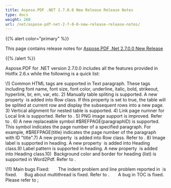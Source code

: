 ```yaml
---
title: Aspose.PDF .NET 2.7.0.0 New Release Release Notes
type: docs
weight: 260
url: /net/aspose-pdf-net-2-7-0-0-new-release-release-notes/
---
```


{{% alert color="primary" %}} 

This page contains release notes for [Aspose.PDF .Net 2.7.0.0 New Release](http://www.aspose.com/downloads/pdf/net/new-releases/aspose.pdf-.net-2.7.0.0-new-release/)

{{% /alert %}} 

Aspose.PDF for .NET version 2.7.0.0 includes all the features provided in Hotfix 2.6.x while the following is a quick list:

\1) Common HTML tags are supported in Text paragraph. These tags including font name, font size, font color, underline, italic, bold, strikeout, hyperlink, br, em, var, etc. 2) Manually table spliting is supported. A new property  is added into Row class. If this property is set to true, the table will be splited at current row and display the subsequent rows into a new page. 3) Vertical alignment for nested table is supported. 4) Link page numner for Local link is supported. Refer to . 5) PNG image support is improved. Refer to . 6) A new replaceable symbol #$REFPAGE(paragraphID) is supported. This symbol indicates the page number of a specified paragraph. For example, #$REFPAGE(title) indicates the page number of the paragraph with ID "title".7) A new property  is added into Row class. Refer to . 8) Image label is supported in heading. A new property  is added into Heading class.9) Label pattern is supported in heading. A new property  is added into Heading class.10)  Background color and border for heading (list) is supported in Word2Pdf. Refer to .

\11) Main bugs Fixed:       The indent problem and line problem reported in  is fixed.      Bug about multithread is fixed. Refer to .       A bug in TOC is fixed. Please refer to ;


